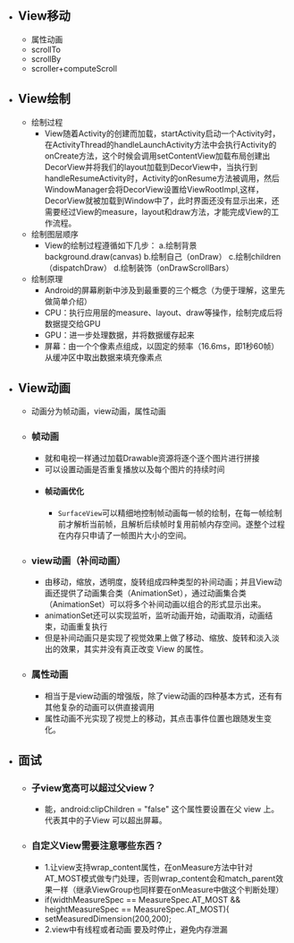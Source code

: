 - ## View移动
	- 属性动画
	- scrollTo
	- scrollBy
	- scroller+computeScroll
- ## View绘制
	- 绘制过程
		- View随着Activity的创建而加载，startActivity启动一个Activity时，在ActivityThread的handleLaunchActivity方法中会执行Activity的onCreate方法，这个时候会调用setContentView加载布局创建出DecorView并将我们的layout加载到DecorView中，当执行到handleResumeActivity时，Activity的onResume方法被调用，然后WindowManager会将DecorView设置给ViewRootImpl,这样，DecorView就被加载到Window中了，此时界面还没有显示出来，还需要经过View的measure，layout和draw方法，才能完成View的工作流程。
	- 绘制图层顺序
		- View的绘制过程遵循如下几步：
		  a.绘制背景 background.draw(canvas)
		  b.绘制自己（onDraw）
		  c.绘制children（dispatchDraw）
		  d.绘制装饰（onDrawScrollBars）
	- 绘制原理
		- Android的屏幕刷新中涉及到最重要的三个概念（为便于理解，这里先做简单介绍）
		- CPU：执行应用层的measure、layout、draw等操作，绘制完成后将数据提交给GPU
		- GPU：进一步处理数据，并将数据缓存起来
		- 屏幕：由一个个像素点组成，以固定的频率（16.6ms，即1秒60帧）从缓冲区中取出数据来填充像素点
- ## View动画
	- 动画分为帧动画，view动画，属性动画
	- ### 帧动画
		- 就和电视一样通过加载Drawable资源将逐个逐个图片进行拼接
		- 可以设置动画是否重复播放以及每个图片的持续时间
		- #### 帧动画优化
			- `SurfaceView`可以精细地控制帧动画每一帧的绘制，在每一帧绘制前才解析当前帧，且解析后续帧时复用前帧内存空间。遂整个过程在内存只申请了一帧图片大小的空间。
	- ### view动画（补间动画）
		- 由移动，缩放，透明度，旋转组成四种类型的补间动画；并且View动画还提供了动画集合类（AnimationSet），通过动画集合类（AnimationSet）可以将多个补间动画以组合的形式显示出来。
		- animationSet还可以实现监听，监听动画开始，动画取消，动画结束，动画重复执行
		- 但是补间动画只是实现了视觉效果上做了移动、缩放、旋转和淡入淡出的效果，其实并没有真正改变 View 的属性。
	- ### 属性动画
		- 相当于是view动画的增强版，除了view动画的四种基本方式，还有有其他复杂的动画可以供直接调用
		- 属性动画不光实现了视觉上的移动，其点击事件位置也跟随发生变化。
- ## 面试
	- ### 子view宽高可以超过父view？
		- 能，android:clipChildren = "false" 这个属性要设置在父 view 上。代表其中的子View 可以超出屏幕。
	- ### 自定义View需要注意哪些东西？
		- 1.让view支持wrap_content属性，在onMeasure方法中针对AT_MOST模式做专门处理，否则wrap_content会和match_parent效果一样（继承ViewGroup也同样要在onMeasure中做这个判断处理）
		- if(widthMeasureSpec == MeasureSpec.AT_MOST && heightMeasureSpec == MeasureSpec.AT_MOST){
		- setMeasuredDimension(200,200);
		- 2.view中有线程或者动画 要及时停止，避免内存泄漏